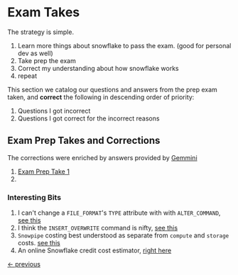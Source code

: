 # Exam Takes

The strategy is simple.

1. Learn more things about snowflake to pass the exam. (good for personal dev as well)
1. Take prep the exam
1. Correct my understanding about how snowflake works
1. repeat

This section we catalog our questions and answers from the prep exam taken, and **correct** the following in descending order of priority:
1. Questions I got incorrect
1. Questions I got correct for the incorrect reasons

## Exam Prep Takes and Corrections

The corrections were enriched by answers provided by [Gemmini](https://gemini.google.com/app)

1. [Exam Prep Take 1](exam_prep_take01/README.md)
1. 



### Interesting Bits

1. I can't change a `FILE_FORMAT`'s `TYPE` attribute with with `ALTER_COMMAND`, [see this](../../Course%20Material/section03_data_loading_and_unloading_worksheets/s03w03_File-Format.sql)
1. I think the `INSERT_OVERWRITE` command is nifty, [see this](../../Course%20Material/section03_data_loading_and_unloading_worksheets/s03w04_INSERT&UPDATE.sql)
1. `Snowpipe` costing best understood as separate from `compute` and `storage` costs. [see this](https://docs.snowflake.com/en/user-guide/data-load-snowpipe-billing)
1. An online Snowflake credit cost estimator, [right here](https://www.snowflake.com/en/data-cloud/pricing-options/)

[<- previous](../README.md)


